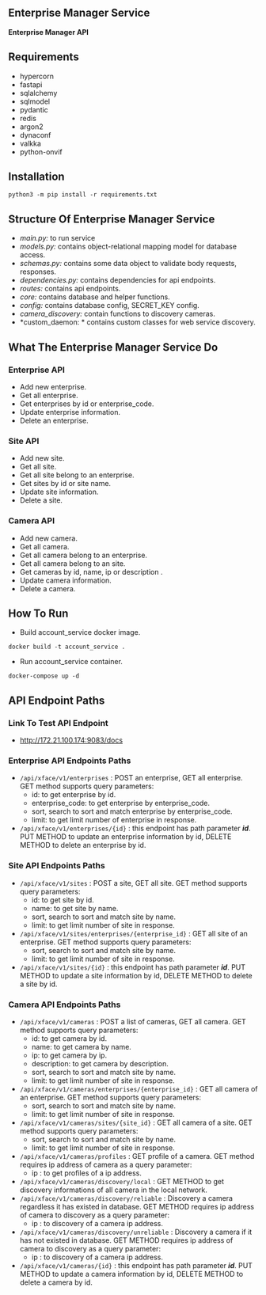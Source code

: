 ## **Enterprise Manager Service**
**Enterprise Manager API**

## **Requirements**
- hypercorn
- fastapi
- sqlalchemy
- sqlmodel
- pydantic
- redis
- argon2
- dynaconf
- valkka
- python-onvif
## **Installation**
```
python3 -m pip install -r requirements.txt
```
## **Structure Of Enterprise Manager Service**
- *main.py:* to run service
- *models.py:* contains object-relational mapping model for database access.
- *schemas.py:* contains some data object to validate body requests, responses.
- *dependencies.py:* contains dependencies for api endpoints.
- *routes:* contains api endpoints.
- *core:* contains database and helper functions.
- *config:* contains database config, SECRET_KEY config.
- *camera_discovery:* contain functions to discovery cameras.
- *custom_daemon: * contains custom classes for web service discovery.
## **What The Enterprise Manager Service Do**
### **Enterprise API**
- Add new enterprise.
- Get all enterprise.
- Get enterprises by id or enterprise_code.
- Update enterprise information.
- Delete an enterprise.
### **Site API**
- Add new site.
- Get all site.
- Get all site belong to an enterprise.
- Get sites by id or site name.
- Update site information.
- Delete a site.
### **Camera API**
- Add new camera.
- Get all camera.
- Get all camera belong to an enterprise.
- Get all camera belong to an site.
- Get cameras by id, name, ip or description .
- Update camera information.
- Delete a camera.
## **How To Run**
- Build account_service docker image.
```
docker build -t account_service .
```
- Run account_service container.
```
docker-compose up -d
```
## **API Endpoint Paths**
### **Link To Test API Endpoint**
- http://172.21.100.174:9083/docs
### **Enterprise API Endpoints Paths**
- ```/api/xface/v1/enterprises``` : POST an enterprise, GET all enterprise. GET method supports query parameters:
  - id: to get enterprise by id.
  - enterprise_code: to get enterprise by enterprise_code.
  - sort, search to sort and match enterprise by enterprise_code.
  - limit: to get limit number of enterprise in response.
- ```/api/xface/v1/enterprises/{id}``` : this endpoint has path parameter **_id_**. PUT METHOD to update an enterprise information by id, DELETE METHOD to delete an enterprise by id.
### **Site API Endpoints Paths**
- ```/api/xface/v1/sites``` : POST a site, GET all site. GET method supports query parameters:
  - id: to get site by id.
  - name: to get site by name.
  - sort, search to sort and match site by name.
  - limit: to get limit number of site in response.
- ```/api/xface/v1/sites/enterprises/{enterprise_id}``` : GET all site of an enterprise. GET method supports query parameters:
  - sort, search to sort and match site by name.
  - limit: to get limit number of site in response.
- ```/api/xface/v1/sites/{id}``` : this endpoint has path parameter **_id_**. PUT METHOD to update a site information by id, DELETE METHOD to delete a site by id.
### **Camera API Endpoints Paths**
- ```/api/xface/v1/cameras``` : POST a list of cameras, GET all camera. GET method supports query parameters:
  - id: to get camera by id.
  - name: to get camera by name.
  - ip: to get camera by ip.
  - description: to get camera by description.
  - sort, search to sort and match site by name.
  - limit: to get limit number of site in response.
- ```/api/xface/v1/cameras/enterprises/{enterprise_id}``` : GET all camera of an enterprise. GET method supports query parameters:
  - sort, search to sort and match site by name.
  - limit: to get limit number of site in response.
- ```/api/xface/v1/cameras/sites/{site_id}``` : GET all camera of a site. GET method supports query parameters:
  - sort, search to sort and match site by name.
  - limit: to get limit number of site in response.
- ```/api/xface/v1/cameras/profiles``` : GET profile of a camera. GET method requires ip address of camera as a query parameter:
  - ip : to get profiles of a ip address.
- ```/api/xface/v1/cameras/discovery/local``` : GET METHOD to get discovery informations of all camera in the local network.
- ```/api/xface/v1/cameras/discovery/reliable``` : Discovery a camera regardless it has existed in database. GET METHOD requires ip address of camera to discovery as a query parameter:
  - ip : to discovery of a camera ip address.
- ```/api/xface/v1/cameras/discovery/unreliable``` : Discovery a camera if it has not existed in database. GET METHOD requires ip address of camera to discovery as a query parameter:
  - ip : to discovery of a camera ip address.
- ```/api/xface/v1/cameras/{id}``` : this endpoint has path parameter **_id_**. PUT METHOD to update a camera information by id, DELETE METHOD to delete a camera by id.


